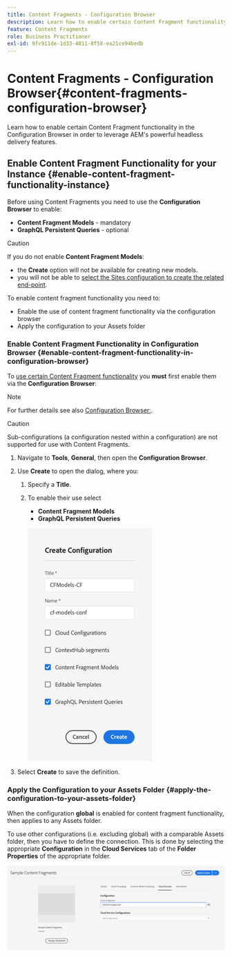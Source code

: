 ```yaml
---
title: Content Fragments - Configuration Browser
description: Learn how to enable certain Content Fragment functionality in the Configuration Browser in order to leverage AEM's powerful headless delivery features.
feature: Content Fragments
role: Business Practitioner
exl-id: 9fc911de-1d33-4811-8f58-ea21ce94bedb
---
```

# Content Fragments - Configuration Browser{#content-fragments-configuration-browser}

Learn how to enable certain Content Fragment functionality in the Configuration Browser in order to leverage AEM's powerful headless delivery features.

## Enable Content Fragment Functionality for your Instance {#enable-content-fragment-functionality-instance}

Before using Content Fragments you need to use the **Configuration Browser** to enable:

* **Content Fragment Models** - mandatory
* **GraphQL Persistent Queries** - optional

>[!CAUTION]
>
>If you do not enable **Content Fragment Models**:
>
>* the **Create** option will not be available for creating new models.
>* you will not be able to [select the Sites configuration to create the related end-point](/help/assets/content-fragments/graphql-api-content-fragments.md#enabling-graphql-endpoint).

To enable content fragment functionality you need to:

* Enable the use of content fragment functionality via the configuration browser
* Apply the configuration to your Assets folder

### Enable Content Fragment Functionality in Configuration Browser {#enable-content-fragment-functionality-in-configuration-browser}

To [use certain Content Fragment functionality](#creating-a-content-fragment-model) you **must** first enable them via the **Configuration Browser**:

>[!NOTE]
>
>For further details see also [Configuration Browser:](/help/implementing/developing/introduction/configurations.md#using-configuration-browser).

>[!CAUTION]
>
>Sub-configurations (a configuration nested within a configuration) are not supported for use with Content Fragments.

1. Navigate to **Tools**, **General**, then open the **Configuration Browser**.

1. Use **Create** to open the dialog, where you:

   1. Specify a **Title**.
   1. To enable their use select 
      * **Content Fragment Models** 
      * **GraphQL Persistent Queries**

      ![Define configuration](assets/cfm-conf-01.png)

1. Select **Create** to save the definition.

<!-- 1. Select the location appropriate to your website. -->

### Apply the Configuration to your Assets Folder {#apply-the-configuration-to-your-assets-folder}

When the configuration **global** is enabled for content fragment functionality, then applies to any Assets folder.

To use other configurations (i.e. excluding global) with a comparable Assets folder, then you have to define the connection. This is done by selecting the appropriate **Configuration** in the **Cloud Services** tab of the **Folder Properties** of the appropriate folder.

![Apply configuration](assets/cfm-conf-02.png)
